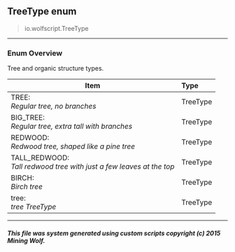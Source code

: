 ## TreeType __enum__

>io.wolfscript.TreeType

---

### Enum Overview

Tree and organic structure types.

Item | Type   
--- | :--- 
TREE: <br> _Regular tree, no branches_ | TreeType
BIG_TREE: <br> _Regular tree, extra tall with branches_ | TreeType
REDWOOD: <br> _Redwood tree, shaped like a pine tree_ | TreeType
TALL_REDWOOD: <br> _Tall redwood tree with just a few leaves at the top_ | TreeType
BIRCH: <br> _Birch tree_ | TreeType
tree: <br> _tree TreeType_ | TreeType



---



##### This file was system generated using custom scripts copyright (c) 2015 Mining Wolf.
	

